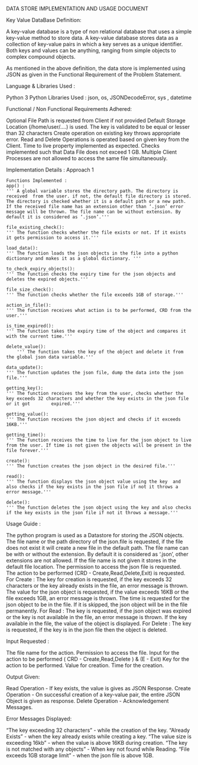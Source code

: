 DATA STORE IMPLEMENTATION AND USAGE DOCUMENT

Key Value DataBase Definition:

A key-value database is a type of non relational database that uses a simple key-value method to store data. A key-value database stores data as a collection of key-value pairs in which a key serves as a unique identifier. Both keys and values can be anything, ranging from simple objects to complex compound objects.

As mentioned in the above definition, the data store is implemented using JSON as given in the Functional Requirement of the Problem Statement.

Language & Libraries Used :

Python 3
Python Libraries Used : json, os, JSONDecodeError, sys , datetime

Functional / Non Functional Requirements Adhered:

Optional File Path is requested from Client if not provided Default Storage Location (/home/user/….) is used.
The key is validated to be equal or lesser than 32 characters
Create operation on existing key throws appropriate error.
Read and Delete Operations is operated based on given key from the Client.
Time to live property implemented as expected.
Checks implemented such that Data File does not exceed 1 GB.
Multiple Client Processes are not allowed to access the same file simultaneously.

Implementation Details :
Approach 1

	Functions Implemented : 
	app() :
	''' A global variable stores the directory path. The directory is received  from the user. if not, the default file directory is stored. The directory is checked whether it is a default path or a new path. If the received file name has an extension other than ‘.json’ error message will be thrown. The file name can be without extension. By default it is considered as ‘.json’.'''
	
	file_existing_check():
	''' The function checks whether the file exists or not. If it exists it gets permission to access it.'''
	
	load_data():
	''' The function loads the json objects in the file into a python dictionary and makes it as a global dictionary. '''

	to_check_expiry_objects():
	''' The function checks the expiry time for the json objects and deletes the expired objects.'''

	file_size_check():
	''' The function checks whether the file exceeds 1GB of storage.'''
	
	action_in_file():
	''' The function receives what action is to be performed, CRD from the user.'''
	
	is_time_expired():
	''' The function takes the expiry time of the object and compares it with the current time.'''
	
	delete_value():
        ''' The function takes the key of the object and delete it from the global json data variable.'''
	
	data_update():
	''' The function updates the json file, dump the data into the json file.'''

	getting_key():
	''' The function receives the key from the user, checks whether the key exceeds 32 characters and whether the key exists in the json file or it got 	   expired.'''

	getting_value():
	''' The function receives the json object and checks if it exceeds 16KB.'''

	getting_time():
	''' The function receives the time to live for the json object to live from the user. If time is not given the objects will be present in the file forever.'''
	
	create():
	''' The function creates the json object in the desired file.'''
	
	read():
	''' The function displays the json object value using the key  and also checks if the key exists in the json file if not it throws a error message.'''

	delete():
	''' The function deletes the json object using the key and also checks if the key exists in the json file if not it throws a message.'''


Usage Guide :

The python program is used as a Datastore for storing the JSON objects. 
The file name or the path directory of the json.file is requested, if the file does not exist it will create a new file in the default path.
The file name can be with or without the extension.  By default it is considered as ‘.json’, other extensions are not allowed.
If the file name is not given it stores in the default file location.
The permission to access the json file is requested.  	
The action to be performed (CRD - Create,Read,Delete,Exit) is requested.  
For Create :
The key for creation is requested, if the key exceeds 32 characters or the key already exists in the file, an error message is thrown. 
The value for the json object is requested, if the value exceeds 16KB or the file exceeds 1GB, an error message is thrown.
The time is requested for the json object to be in the file. If it is skipped, the json object will be in the file permanently.
For Read :
The key is requested, if the json object was expired or the key is not available in the file, an error message is thrown.
If the key available in the file, the value of the object is displayed.
For Delete :
The key is requested, if the key is in the json file then the object is deleted.

Input Requested :

The file name for the action.
Permission to access the file. 
Input for the action to be performed ( CRD - Create,Read,Delete ) & (E - Exit)
Key for the action to be performed.
Value for creation.
Time for the creation.



Output Given:

Read Operation - If key exists, the value is gives as JSON Response.
Create Operation - On successful creation of a key-value pair, the entire JSON Object is given as response.
Delete Operation - Acknowledgement Messages.
	

Error Messages Displayed:

“The key exceeding 32 characters” - while the creation of the key.
“Already Exists” - when the key already exists while creating a key.
“The value size is exceeding 16kb” - when the value is above 16KB during creation.
“The key is not matched with any objects” -  When key not found while Reading.
“File exceeds 1GB storage limit” - when the json file is above 1GB.







		
